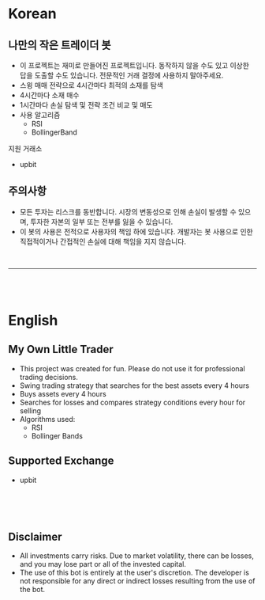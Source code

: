# Korean
## 나만의 작은 트레이더 봇
- 이 프로젝트는 재미로 만들어진 프로젝트입니다. 동작하지 않을 수도 있고 이상한 답을 도출할 수도 있습니다. 전문적인 거래 결정에 사용하지 말아주세요.
- 스윙 매매 전략으로 4시간마다 최적의 소재를 탐색
- 4시간마다 소재 매수
- 1시간마다 손실 탐색 및 전략 조건 비교 및 매도
- 사용 알고리즘
    - RSI
    - BollingerBand
 
지원 거래소
- upbit

## 주의사항
- 모든 투자는 리스크를 동반합니다. 시장의 변동성으로 인해 손실이 발생할 수 있으며, 투자한 자본의 일부 또는 전부를 잃을 수 있습니다.
- 이 봇의 사용은 전적으로 사용자의 책임 하에 있습니다. 개발자는 봇 사용으로 인한 직접적이거나 간접적인 손실에 대해 책임을 지지 않습니다.

</br><hr></br></br>

# English
## My Own Little Trader
- This project was created for fun. Please do not use it for professional trading decisions.
- Swing trading strategy that searches for the best assets every 4 hours
- Buys assets every 4 hours
- Searches for losses and compares strategy conditions every hour for selling
- Algorithms used:
    - RSI
    - Bollinger Bands
 
## Supported Exchange
- upbit

</br></br></br>

## Disclaimer
- All investments carry risks. Due to market volatility, there can be losses, and you may lose part or all of the invested capital.
- The use of this bot is entirely at the user's discretion. The developer is not responsible for any direct or indirect losses resulting from the use of the bot.
